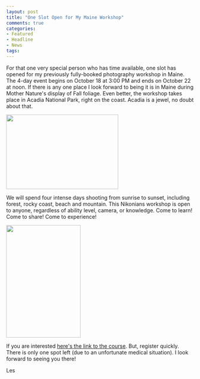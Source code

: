 ```yaml
---
layout: post
title: "One Slot Open for My Maine Workshop"
comments: true
categories:
- Featured
- Headline
- News
tags:
---
```

For that one very special person who has time available, one slot has opened for my previously fully-booked photography workshop in Maine. The 4-day event begins on October 18 at 3:00 PM and ends on October 22 at noon. If there is any one place I look forward to being it is in Maine during Mother Nature's display of Fall foliage. Even better, the workshop takes place in Acadia National Park, right on the coast. Acadia is a jewel, no doubt about that. 

<a href="http://blog.lesterpickerphoto.com/wp-content/uploads/2012/10/LAP8318.jpg"><img src="http://blog.lesterpickerphoto.com/wp-content/uploads/2012/10/LAP8318-300x199.jpg" alt="" title="_LAP8318" width="300" height="199" class="alignnone size-medium wp-image-2374"></a>

We will spend four intense days shooting from sunrise to sunset, including forest, rocky coast, beach and mountain. This Nikonians workshop is open to anyone, regardless of ability level, camera, or knowledge. Come to learn! Come to share! Come to experience! 

<a href="http://blog.lesterpickerphoto.com/wp-content/uploads/2012/10/Maine-2009-longpond1.jpg"><img src="http://blog.lesterpickerphoto.com/wp-content/uploads/2012/10/Maine-2009-longpond1-199x300.jpg" alt="" title="Maine 2009-longpond1" width="199" height="300" class="alignnone size-medium wp-image-2375"></a>

If you are interested <a href="http://www.nikoniansacademy.com/all/viewWorkshop.html?workshop_id=107">here's the link to the course</a>. But, register quickly. There is only one spot left (due to an unfortunate medical situation). I look forward to seeing you there!

Les

